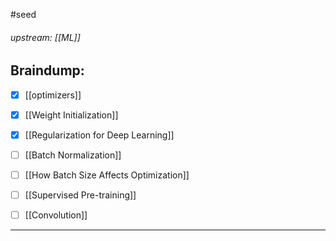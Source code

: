 #seed 
###### upstream: [[ML]]

## Braindump: 

- [x] [[optimizers]]
- [x] [[Weight Initialization]]
- [x] [[Regularization for Deep Learning]]
- [ ] [[Batch Normalization]]
- [ ] [[How Batch Size Affects Optimization]]
- [ ] [[Supervised Pre-training]]
- [ ] [[Convolution]]



--- 
